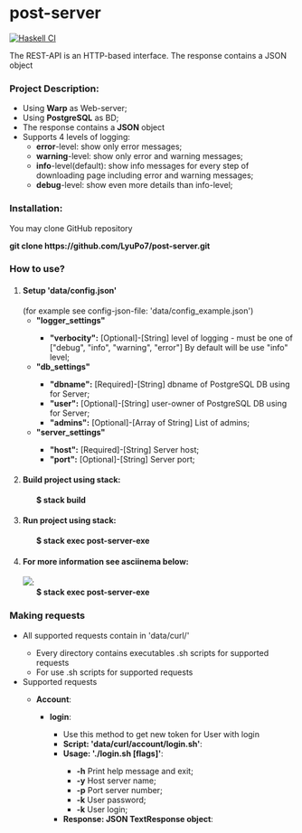 # post-server
[![Haskell CI](https://github.com/LyuPo7/post-server/actions/workflows/haskell.yml/badge.svg)](https://github.com/LyuPo7/post-server/actions/workflows/haskell.yml)
<p>The REST-API is an HTTP-based interface. The response contains a JSON object</p>

<h3>Project Description:</h3>
    <ul>
        <li>Using <b>Warp</b> as Web-server;</li>
        <li>Using <b>PostgreSQL</b> as BD;</li>
        <li>The response contains a <b>JSON</b> object</li>
        <li>Supports 4 levels of logging:
            <ul>
                <li><b>error</b>-level: show only error messages;</li>
                <li><b>warning</b>-level: show only error and warning messages;</li>
                <li><b>info</b>-level(default): show info messages for every step of downloading page including error and warning messages;</li>
                <li><b>debug</b>-level: show even more details than info-level;</li>
            </ul>
        </li>
    </ul>

<h3>Installation:</h3>
    <p>You may clone GitHub repository</p>
        <p><b>git clone https://github.com/LyuPo7/post-server.git</b></p>
 
<h3>How to use?</h3>
    <ol>
        <li> <h4>Setup 'data/config.json'</h4> (for example see config-json-file: 'data/config_example.json')
            <ul>
                 <li><b>"logger_settings"</b></li>
                    <ul>
                        <li><b>"verbocity":</b> [Optional]-[String] level of logging - must be one of ["debug", "info", "warning", "error"]
                        By default will be use "info" level;</li>
                    </ul>
             </ul>
             <ul>
                 <li><b>"db_settings"</b></li>
                    <ul>
                        <li><b>"dbname":</b> [Required]-[String] dbname of PostgreSQL DB using for Server;</li>
                        <li><b>"user":</b> [Optional]-[String] user-owner of PostgreSQL DB using for Server;</li>
                        <li><b>"admins":</b> [Optional]-[Array of String] List of admins;</li>
                    </ul>
             </ul>
             <ul>
                 <li><b>"server_settings"</b></li>
                    <ul>
                        <li><b>"host":</b> [Required]-[String] Server host;</li>
                        <li><b>"port":</b> [Optional]-[String] Server port;</li>
                    </ul>
             </ul>
       </li>
       <li><h4>Build project using <b>stack</b>:</h4>
           <ul><b>$ stack build</b>
           </ul>
       </li>
       <li><h4>Run project using <b>stack</b>:</h4>
           <ul><b>$ stack exec post-server-exe</b>
           </ul>
       </li>
       <li><h4>For more information see asciinema below:</h4></p>
            <a href="https://asciinema.org/a/443725" target="_blank"><img src="https://asciinema.org/a/443725.svg" /></a></b>:</h4>
           <ul><b>$ stack exec post-server-exe</b>
           </ul>
       </li>
    </ol>
    <p>
<h3>Making requests</h3>
<ul>
        <li>All supported requests contain in 'data/curl/'</li>
            <ul>
                <li>Every directory contains executables .sh scripts for supported requests</li>
                <li>For use .sh scripts for supported requests</li>
            </ul>
        <li>Supported requests</li>
            <ul>
                <li><b>Account</b>:</li>
                    <ul>
                        <li><b>login</b>:</li>
                            <ul>
                                <li>Use this method to get new token for User with login</li>
                                <li><b>Script: 'data/curl/account/login.sh'</b>:</li>
                                <li><b>Usage: './login.sh [flags]'</b>:</li>
                                    <ul> 
                                        <li><b>-h</b> Print help message and exit;</li>
                                        <li><b>-y</b> Host server name;</li>
                                        <li><b>-p</b> Port server number;</li>
                                        <li><b>-k</b> User password;</li>
                                        <li><b>-k</b> User login;</li>
                                    </ul>
                                <li><b>Response: JSON TextResponse object</b>:</li>
                            </ul>
                   </ul>
            </ul>
        </li>
    </ul>